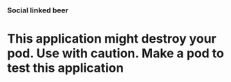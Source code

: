 ### Social linked beer

# This application might destroy your pod. Use with caution. Make a pod to test this application
